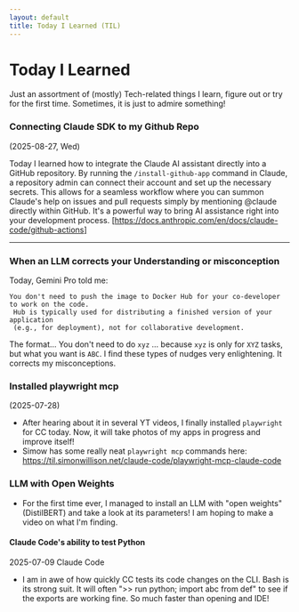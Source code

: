 ```yaml
---
layout: default
title: Today I Learned (TIL)
---
```


# Today I Learned
Just an assortment of (mostly) Tech-related things I learn, figure out or try for the first time. Sometimes, it is just to admire something!


### Connecting Claude SDK to my Github Repo
(2025-08-27, Wed)

Today I learned how to integrate the Claude AI assistant directly into a GitHub repository. By running the `/install-github-app` command in Claude, a repository admin can connect their account and set up the necessary secrets. This allows for a seamless workflow where you can summon Claude's help on issues and pull requests simply by mentioning @claude directly within GitHub. It's a powerful way to bring AI assistance right into your development process.
[https://docs.anthropic.com/en/docs/claude-code/github-actions]

---

### When an LLM corrects your Understanding or misconception

Today, Gemini Pro told me:

    You don't need to push the image to Docker Hub for your co-developer to work on the code. 
     Hub is typically used for distributing a finished version of your application 
     (e.g., for deployment), not for collaborative development.

The format... You don't need to do `xyz` ... because `xyz` is only for `XYZ` tasks, but what you want is `ABC`.
I find these types of nudges very enlightening. It corrects my misconceptions.


### Installed playwright mcp
(2025-07-28)
- After hearing about it in several YT videos, I finally installed `playwright` for CC today. Now, it will take photos of my apps in progress and improve itself!
- Simow has some really neat `playwright mcp` commands here: https://til.simonwillison.net/claude-code/playwright-mcp-claude-code
  
### LLM with Open Weights
- For the first time ever, I managed to install an LLM with "open weights" (DistilBERT) and take a look at its parameters! I am hoping to make a video on what I'm finding.

#### Claude Code's ability to test Python
2025-07-09 Claude Code
- I am in awe of how quickly CC tests its code changes on the CLI. Bash is its strong suit.
It will often ">> run python; import abc from def" to see if the exports are working fine. So much faster than opening and IDE!


